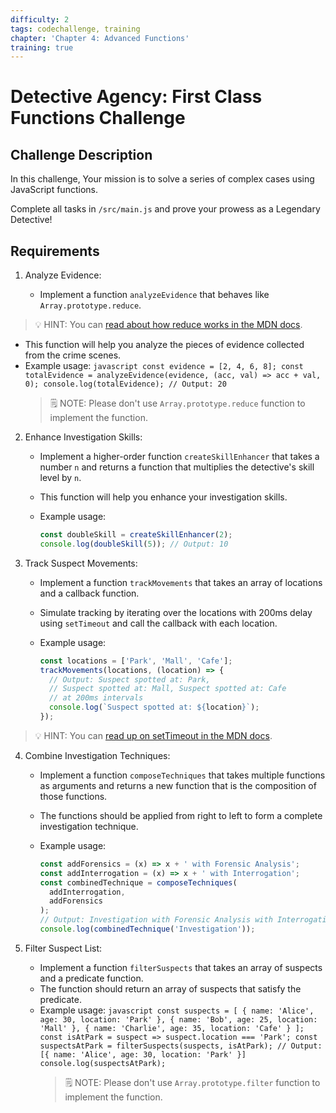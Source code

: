 ```yaml
---
difficulty: 2
tags: codechallenge, training
chapter: 'Chapter 4: Advanced Functions'
training: true
---
```


# Detective Agency: First Class Functions Challenge

## Challenge Description

In this challenge, Your mission is to solve a series of complex cases using JavaScript functions.

Complete all tasks in `/src/main.js` and prove your prowess as a Legendary Detective!

## Requirements

1. Analyze Evidence:

   - Implement a function `analyzeEvidence` that behaves like `Array.prototype.reduce`.

> 💡 HINT: You can [read about how reduce works in the MDN docs](https://developer.mozilla.org/en-US/docs/Web/JavaScript/Reference/Global_Objects/Array/reduce).

- This function will help you analyze the pieces of evidence collected from the crime scenes.
- Example usage:
       ```javascript
       const evidence = [2, 4, 6, 8];
       const totalEvidence = analyzeEvidence(evidence, (acc, val) => acc + val, 0);
       console.log(totalEvidence); // Output: 20
       ```
  > 🗒️ NOTE: Please don't use `Array.prototype.reduce` function to implement the function.

2. Enhance Investigation Skills:

   - Implement a higher-order function `createSkillEnhancer` that takes a number `n` and returns a function that multiplies the detective's skill level by `n`.
   - This function will help you enhance your investigation skills.
   - Example usage:

     ```javascript
     const doubleSkill = createSkillEnhancer(2);
     console.log(doubleSkill(5)); // Output: 10
     ```

3. Track Suspect Movements:

   - Implement a function `trackMovements` that takes an array of locations and a callback function.
   - Simulate tracking by iterating over the locations with 200ms delay using `setTimeout` and call the callback with each location.
   - Example usage:

     ```javascript
     const locations = ['Park', 'Mall', 'Cafe'];
     trackMovements(locations, (location) => {
       // Output: Suspect spotted at: Park,
       // Suspect spotted at: Mall, Suspect spotted at: Cafe
       // at 200ms intervals
       console.log(`Suspect spotted at: ${location}`);
     });
     ```

> 💡 HINT: You can [read up on setTimeout in the MDN docs](https://developer.mozilla.org/en-US/docs/Web/API/setTimeout).

4. Combine Investigation Techniques:

   - Implement a function `composeTechniques` that takes multiple functions as arguments and returns a new function that is the composition of those functions.
   - The functions should be applied from right to left to form a complete investigation technique.
   - Example usage:

     ```javascript
     const addForensics = (x) => x + ' with Forensic Analysis';
     const addInterrogation = (x) => x + ' with Interrogation';
     const combinedTechnique = composeTechniques(
       addInterrogation,
       addForensics
     );
     // Output: Investigation with Forensic Analysis with Interrogation
     console.log(combinedTechnique('Investigation'));
     ```

5. Filter Suspect List:

   - Implement a function `filterSuspects` that takes an array of suspects and a predicate function.
   - The function should return an array of suspects that satisfy the predicate.
   - Example usage:
     `javascript
     const suspects = [
       { name: 'Alice', age: 30, location: 'Park' },
       { name: 'Bob', age: 25, location: 'Mall' },
       { name: 'Charlie', age: 35, location: 'Cafe' }
     ];
     const isAtPark = suspect => suspect.location === 'Park';
     const suspectsAtPark = filterSuspects(suspects, isAtPark);
     // Output: [{ name: 'Alice', age: 30, location: 'Park' }]
     console.log(suspectsAtPark); 
     `
     > 🗒️ NOTE: Please don't use `Array.prototype.filter` function to implement the function.
